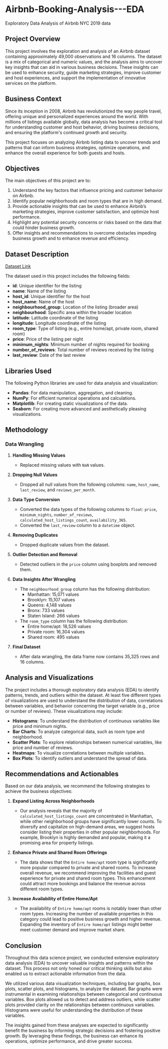 # Airbnb-Booking-Analysis---EDA
Exploratory Data Analysis of Airbnb NYC 2019 data

## Project Overview
This project involves the exploration and analysis of an Airbnb dataset containing approximately 49,000 observations and 16 columns. The dataset is a mix of categorical and numeric values, and the analysis aims to uncover key insights that can aid in various business decisions. These insights can be used to enhance security, guide marketing strategies, improve customer and host experiences, and support the implementation of innovative services on the platform.

## Business Context
Since its inception in 2008, Airbnb has revolutionized the way people travel, offering unique and personalized experiences around the world. With millions of listings available globally, data analysis has become a critical tool for understanding customer and host behavior, driving business decisions, and ensuring the platform's continued growth and security.

This project focuses on analyzing Airbnb listing data to uncover trends and patterns that can inform business strategies, optimize operations, and enhance the overall experience for both guests and hosts.

## Objectives

The main objectives of this project are to:

1. Understand the key factors that influence pricing and customer behavior on Airbnb.
2. Identify popular neighborhoods and room types that are in high demand.
3. Provide actionable insights that can be used to enhance Airbnb’s marketing strategies, improve customer satisfaction, and optimize host performance.
4. Highlight any potential security concerns or risks based on the data that could hinder business growth.
5. Offer insights and recommendations to overcome obstacles impeding business growth and to enhance revenue and efficiency.

## Dataset Description

[Dataset Link](https://github.com/ShouvikSaha504/Airbnb-Booking-Analysis---EDA/blob/7e2a2886283fd45b8a03a7fbc7fb5c962aa31638/Airbnb%20NYC%202019.csv)

The dataset used in this project includes the following fields:

- **id**: Unique identifier for the listing
- **name**: Name of the listing
- **host_id**: Unique identifier for the host
- **host_name**: Name of the host
- **neighbourhood_group**: Location of the listing (broader area)
- **neighbourhood**: Specific area within the broader location
- **latitude**: Latitude coordinate of the listing
- **longitude**: Longitude coordinate of the listing
- **room_type**: Type of listing (e.g., entire home/apt, private room, shared room)
- **price**: Price of the listing per night
- **minimum_nights**: Minimum number of nights required for booking
- **number_of_reviews**: Total number of reviews received by the listing
- **last_review**: Date of the last review

## Libraries Used
The following Python libraries are used for data analysis and visualization:

- **Pandas**: For data manipulation, aggregation, and cleaning.
- **NumPy**: For efficient numerical operations and calculations.
- **Matplotlib**: For creating static visualizations of the data.
- **Seaborn**: For creating more advanced and aesthetically pleasing visualizations.

## Methodology

### Data Wrangling

1. **Handling Missing Values**
   - Replaced missing values with `NaN` values.

2. **Dropping Null Values**
   - Dropped all null values from the following columns: `name`, `host_name`, `last_review`, and `reviews_per_month`.

3. **Data Type Conversion**
   - Converted the data types of the following columns to `float`: `price`, `minimum_nights`, `number_of_reviews`, `calculated_host_listings_count`, `availability_365`.
   - Converted the `last_review` column to a `datetime` object.

4. **Removing Duplicates**
   - Dropped duplicate values from the dataset.

5. **Outlier Detection and Removal**
   - Detected outliers in the `price` column using boxplots and removed them.

6. **Data Insights After Wrangling**
   - The `neighbourhood_group` column has the following distribution:
     - Manhattan: 15,071 values
     - Brooklyn: 15,107 values
     - Queens: 4,148 values
     - Bronx: 733 values
     - Staten Island: 266 values
   - The `room_type` column has the following distribution:
     - Entire home/apt: 18,526 values
     - Private room: 16,304 values
     - Shared room: 495 values

7. **Final Dataset**
   - After data wrangling, the data frame now contains 35,325 rows and 16 columns.


## Analysis and Visualizations
The project includes a thorough exploratory data analysis (EDA) to identify patterns, trends, and outliers within the dataset. At least five different types of visualizations are used to understand the distribution of data, correlations between variables, and behavior concerning the target variable (e.g., price or number of reviews). These visualizations may include:

- **Histograms**: To understand the distribution of continuous variables like price and minimum nights.
- **Bar Charts**: To analyze categorical data, such as room type and neighborhood.
- **Scatter Plots**: To explore relationships between numerical variables, like price and number of reviews.
- **Heatmaps**: To visualize correlations between multiple variables.
- **Box Plots**: To identify outliers and understand the spread of data.

## Recommendations and Actionables

Based on our data analysis, we recommend the following strategies to achieve the business objectives:

1. **Expand Listing Across Neighborhoods**
   - Our analysis reveals that the majority of `calculated_host_listings_count` are concentrated in Manhattan, while other neighborhood groups have significantly lower counts. To diversify and capitalize on high-demand areas, we suggest hosts consider listing their properties in other popular neighborhoods. For example, Brooklyn is highly demanded and popular, making it a promising area for property listings.

2. **Enhance Private and Shared Room Offerings**
   - The data shows that the `Entire home/apt` room type is significantly more popular compared to private and shared rooms. To increase overall revenue, we recommend improving the facilities and guest experience for private and shared room types. This enhancement could attract more bookings and balance the revenue across different room types.

3. **Increase Availability of Entire Home/Apt**
   - The availability of `Entire home/apt` rooms is notably lower than other room types. Increasing the number of available properties in this category could lead to positive business growth and higher revenue. Expanding the inventory of `Entire home/apt` listings might better meet customer demand and improve market share.


## Conclusion

Throughout this data science project, we conducted extensive exploratory data analysis (EDA) to uncover valuable insights and patterns within the dataset. This process not only honed our critical thinking skills but also enabled us to extract actionable information from the data.

We utilized various data visualization techniques, including bar graphs, box plots, scatter plots, and histograms, to analyze the dataset. Bar graphs were instrumental in examining relationships between categorical and continuous variables. Box plots allowed us to detect and address outliers, while scatter plots provided clarity on the relationships between continuous variables. Histograms were useful for understanding the distribution of these variables.

The insights gained from these analyses are expected to significantly benefit the business by informing strategic decisions and fostering positive growth. By leveraging these findings, the business can enhance its operations, optimize performance, and drive greater success.



